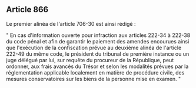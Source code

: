 Article 866
----
Le premier alinéa de l'article 706-30 est ainsi rédigé :

" En cas d'information ouverte pour infraction aux articles 222-34 à 222-38 du
code pénal et afin de garantir le paiement des amendes encourues ainsi que
l'exécution de la confiscation prévue au deuxième alinéa de l'article 222-49 du
même code, le président du tribunal de première instance ou un juge délégué par
lui, sur requête du procureur de la République, peut ordonner, aux frais avancés
du Trésor et selon les modalités prévues par la réglementation applicable
localement en matière de procédure civile, des mesures conservatoires sur les
biens de la personne mise en examen. "
